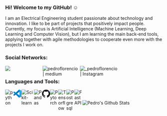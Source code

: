### Hi! Welcome to my GitHub! ☺️

I am an Electrical Engineering student passionate about technology and innovation. I like to be part of projects that positively impact people. Currently, my focus is Artificial Intelligence (Machine Learning, Deep Learning and Computer Vision), but I am learning the main back-end tools, applying together with agile methodologies to cooperate even more with the projects I work on.

### Social Networks:

[<img align="left"  width="120px" src="https://img.shields.io/badge/LinkedIn-0077B5?style=for-the-badge&logo=linkedin&logoColor=white" />](https://www.linkedin.com/in/pedroflorencioneto/)

[<img align="left" alt="pedroflorencio | medium" width="120px" src="https://img.shields.io/badge/Medium-12100E?style=for-the-badge&logo=medium&logoColor=white" />](https://medium.com/@pedroflorencio)

[<img align="left" alt="_pedroflorencio | Instagram" width="120px" src="https://img.shields.io/badge/Instagram-E4405F?style=for-the-badge&logo=instagram&logoColor=white" />](https://www.instagram.com/_pedroflorencio)

<br />

### Languages and Tools:

<img align="left" alt="python" width="26px" src="https://cdn3.iconfinder.com/data/icons/logos-and-brands-adobe/512/267_Python-512.png" />

<img align="left" alt="visual studio code" width="26px" src="https://raw.githubusercontent.com/github/explore/80688e429a7d4ef2fca1e82350fe8e3517d3494d/topics/visual-studio-code/visual-studio-code.png" />

[<img align="left" alt="Scikit-learn" width="40px" src="https://upload.wikimedia.org/wikipedia/commons/0/05/Scikit_learn_logo_small.svg" />](https://scikit-learn.org/stable/)

<img align="left" alt="Pandas" width="26px" src="https://cdn.jsdelivr.net/gh/devicons/devicon/icons/pandas/pandas-original-wordmark.svg" />

<img align="left" alt="GitHub" width="26px" src="https://raw.githubusercontent.com/github/explore/78df643247d429f6cc873026c0622819ad797942/topics/github/github.png" />

<img align="left" alt="Pytorch" width="26px" src="https://cdn.jsdelivr.net/gh/devicons/devicon/icons/pytorch/pytorch-original.svg" />

<img align="left" alt="Tensorflow" width="26px" src="https://cdn.jsdelivr.net/gh/devicons/devicon/icons/tensorflow/tensorflow-original.svg" />

<img align="left" alt="Postgresql" width="26px" src="https://cdn.jsdelivr.net/gh/devicons/devicon/icons/postgresql/postgresql-original.svg" />

<img align="left" alt="FastAPI" width="26px" src="https://cdn.jsdelivr.net/gh/devicons/devicon/icons/fastapi/fastapi-original.svg" />

<br />
<br />

<img align="left" alt="Pedro's Github Stats" src="https://github-readme-stats.vercel.app/api?username=PedroFlorencioNeto&show_icons=true&theme=dark&hide_border=true" />

[medium]: https://medium.com/@pedroflorencio
[linkedin]: https://www.linkedin.com/in/pedroflorencioneto/
[instagram]: https://www.instagram.com/_pedroflorencio
